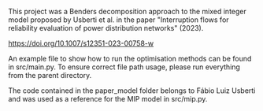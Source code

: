 This project was a Benders decomposition approach to the mixed integer model proposed by Usberti et al. in the paper "Interruption flows for reliability evaluation of power distribution networks" (2023). 

https://doi.org/10.1007/s12351-023-00758-w

An example file to show how to run the optimisation methods can be found in src/main.py. To ensure correct file path usage, please run everything from the parent directory.

The code contained in the paper_model folder belongs to Fábio Luiz Usberti and was used as a reference for the MIP model in src/mip.py.